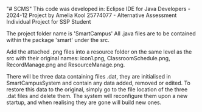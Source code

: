 "# SCMS" 
This code was developed in: Eclipse IDE for Java Developers - 2024-12
Project by Amelia Kool 25774077 - Alternative Assessment Individual Project for SSP Student

The project folder name is 'SmartCampus'
All .java files are to be contained within the package 'smart' under the src.

Add the attached .png files into a resource folder on the same level as the src with their original names: icon1.png, ClassroomSchedule.png, RecordManage.png and ResourceManage.png.

There will be three data containing files .dat, they are initialised in SmartCampusSystem and contain any data added, removed or edited. To restore this data to the original, simply go to the file location of the three .dat files and delete them. The system will reconfigure them upon a new startup, and when realising they are gone will build new ones.
